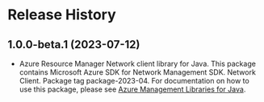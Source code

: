 # Release History

## 1.0.0-beta.1 (2023-07-12)

- Azure Resource Manager Network client library for Java. This package contains Microsoft Azure SDK for Network Management SDK. Network Client. Package tag package-2023-04. For documentation on how to use this package, please see [Azure Management Libraries for Java](https://aka.ms/azsdk/java/mgmt).
